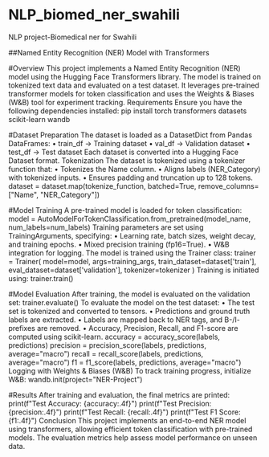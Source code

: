 # NLP_biomed_ner_swahili
NLP project-Biomedical ner for Swahili

##Named Entity Recognition (NER) Model with Transformers

#Overview
This project implements a Named Entity Recognition (NER) model using the Hugging Face Transformers library. The model is trained on tokenized text data and evaluated on a test dataset. It leverages pre-trained transformer models for token classification and uses the Weights & Biases (W&B) tool for experiment tracking.
Requirements
Ensure you have the following dependencies installed:
pip install torch transformers datasets scikit-learn wandb

#Dataset Preparation
The dataset is loaded as a DatasetDict from Pandas DataFrames:
•	train_df → Training dataset
•	val_df → Validation dataset
•	test_df → Test dataset
Each dataset is converted into a Hugging Face Dataset format.
Tokenization
The dataset is tokenized using a tokenizer function that:
•	Tokenizes the Name column.
•	Aligns labels (NER_Category) with tokenized inputs.
•	Ensures padding and truncation up to 128 tokens.
dataset = dataset.map(tokenize_function, batched=True, remove_columns=["Name", "NER_Category"])

#Model Training
A pre-trained model is loaded for token classification:
model = AutoModelForTokenClassification.from_pretrained(model_name, num_labels=num_labels)
Training parameters are set using TrainingArguments, specifying:
•	Learning rate, batch sizes, weight decay, and training epochs.
•	Mixed precision training (fp16=True).
•	W&B integration for logging.
The model is trained using the Trainer class:
trainer = Trainer(
    model=model,
    args=training_args,
    train_dataset=dataset['train'],
    eval_dataset=dataset['validation'],
    tokenizer=tokenizer
)
Training is initiated using:
trainer.train()

#Model Evaluation
After training, the model is evaluated on the validation set:
trainer.evaluate()
To evaluate the model on the test dataset:
•	The test set is tokenized and converted to tensors.
•	Predictions and ground truth labels are extracted.
•	Labels are mapped back to NER tags, and B-/I- prefixes are removed.
•	Accuracy, Precision, Recall, and F1-score are computed using scikit-learn.
accuracy = accuracy_score(labels, predictions)
precision = precision_score(labels, predictions, average="macro")
recall = recall_score(labels, predictions, average="macro")
f1 = f1_score(labels, predictions, average="macro")
Logging with Weights & Biases (W&B)
To track training progress, initialize W&B:
wandb.init(project="NER-Project")

#Results
After training and evaluation, the final metrics are printed:
print(f"Test Accuracy: {accuracy:.4f}")
print(f"Test Precision: {precision:.4f}")
print(f"Test Recall: {recall:.4f}")
print(f"Test F1 Score: {f1:.4f}")
Conclusion
This project implements an end-to-end NER model using transformers, allowing efficient token classification with pre-trained models. The evaluation metrics help assess model performance on unseen data.
